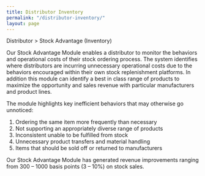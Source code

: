 ```yaml
---
title: Distributor Inventory
permalink: "/distributor-inventory/"
layout: page
---
```


Distributor > Stock Advantage (Inventory)

Our Stock Advantage Module enables a distributor to monitor the behaviors and operational costs of their stock ordering process. The system identifies where distributors are incurring unnecessary operational costs due to the behaviors encouraged within their own stock replenishment platforms.  In addition this module can identify a best in class range of products to maximize the opportunity and sales revenue with particular manufacturers and product lines.

The module highlights key inefficient behaviors that may otherwise go unnoticed:

1.  Ordering the same item more frequently than necessary
2.  Not supporting an appropriately diverse range of products
3.  Inconsistent unable to be fulfilled from stock
4.  Unnecessary product transfers and material handling
5.  Items that should be sold off or returned to manufacturers

Our Stock Advantage Module has generated revenue improvements ranging from 300 – 1000 basis points (3 – 10%) on stock sales.
